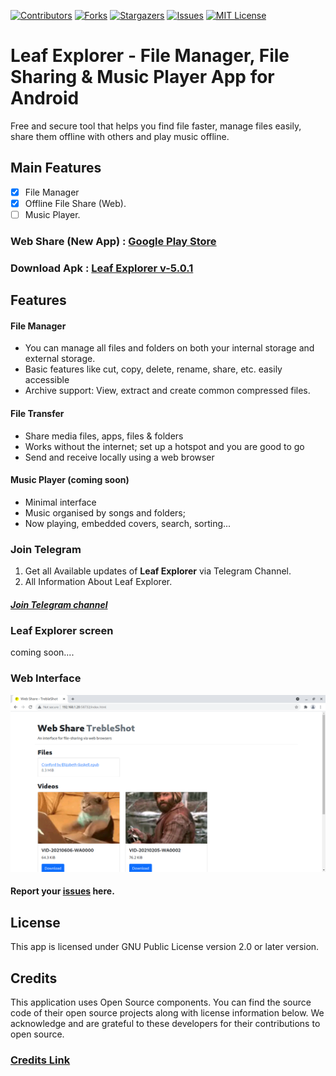 <!-- MARKDOWN LINKS -->
<!-- https://www.markdownguide.org/basic-syntax/#reference-style-links -->
[contributors-shield]: https://img.shields.io/github/contributors/damahecode/Leaf-Explorer.svg?style=for-the-badge
[contributors-url]: https://github.com/damahecode/Leaf-Explorer/graphs/contributors
[forks-shield]: https://img.shields.io/github/forks/damahecode/Leaf-Explorer.svg?style=for-the-badge
[forks-url]: https://github.com/damahecode/Leaf-Explorer/network/members
[stars-shield]: https://img.shields.io/github/stars/damahecode/Leaf-Explorer.svg?style=for-the-badge
[stars-url]: https://github.com/damahecode/Leaf-Explorer/stargazers
[issues-shield]: https://img.shields.io/github/issues/damahecode/Leaf-Explorer.svg?style=for-the-badge
[issues-url]: https://github.com/damahecode/Leaf-Explorer/issues
[license-shield]: https://img.shields.io/github/license/damahecode/Leaf-Explorer.svg?style=for-the-badge
[license-url]: https://github.com/damahecode/Leaf-Explorer/blob/master/LICENSE

[![Contributors][contributors-shield]][contributors-url]
[![Forks][forks-shield]][forks-url]
[![Stargazers][stars-shield]][stars-url]
[![Issues][issues-shield]][issues-url]
[![MIT License][license-shield]][license-url]

# Leaf Explorer - File Manager, File Sharing & Music Player App for Android

Free and secure tool that helps you find file faster, manage files easily, share them offline with others and play music offline.

## Main Features

- [x] File Manager
- [x] Offline File Share (Web).
- [ ] Music Player.

### Web Share (New App) : [Google Play Store](https://play.google.com/store/apps/details?id=com.leaf.explorer.android)

### Download Apk : [Leaf Explorer v-5.0.1](https://github.com/damahecode/Leaf-Explorer/releases/tag/v-5.0.1)

## Features
#### File Manager
* You can manage all files and folders on both your internal storage and external storage.
* Basic features like cut, copy, delete, rename, share, etc. easily accessible
* Archive support: View, extract and create common compressed files.

#### File Transfer
* Share media files, apps, files & folders
* Works without the internet; set up a hotspot and you are good to go
* Send and receive locally using a web browser

#### Music Player (coming soon)
* Minimal interface
* Music organised by songs and folders;
* Now playing, embedded covers, search, sorting...

### Join Telegram
1. Get all Available updates of **Leaf Explorer** via Telegram Channel.
2. All Information About Leaf Explorer.
##### [Join Telegram channel](https://t.me/damahecode)</br>

### Leaf Explorer screen
coming soon....

### Web Interface
[![Web Interface](https://github.com/trebleshot/assets/blob/main/screenshots/android/web1.png)](https://github.com/trebleshot/assets/blob/main/screenshots/android/web1.png)

#### Report your [issues](https://github.com/damahecode/Leaf-Explorer/issues) here.

## License

This app is licensed under GNU Public License version 2.0 or later version.

## Credits
This application uses Open Source components. You can find the source code of their open source projects along with license information below. We acknowledge and are grateful to these developers for their contributions to open source.
### [Credits Link](https://github.com/damahecode/Leaf-Explorer/blob/main/Project-Credit.md)
